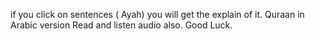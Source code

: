 if you click on sentences ( Ayah) you will get the explain of it.
Quraan in Arabic version
Read and listen audio also.
Good Luck.
